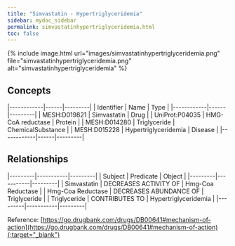 ```yaml
---
title: "Simvastatin - Hypertriglyceridemia"
sidebar: mydoc_sidebar
permalink: simvastatinhypertriglyceridemia.html
toc: false 
---
```


{% include image.html url="images/simvastatinhypertriglyceridemia.png" file="simvastatinhypertriglyceridemia.png" alt="simvastatinhypertriglyceridemia" %}

## Concepts

|------------|------|---------|
| Identifier | Name | Type    |
|------------|------|---------|
| MESH:D019821 | Simvastatin | Drug |
| UniProt:P04035 | HMG-CoA reductase | Protein |
| MESH:D014280 | Triglyceride | ChemicalSubstance |
| MESH:D015228 | Hypertriglyceridemia | Disease |
|------------|------|---------|

## Relationships

|---------|-----------|---------|
| Subject | Predicate | Object  |
|---------|-----------|---------|
| Simvastatin | DECREASES ACTIVITY OF | Hmg-Coa Reductase |
| Hmg-Coa Reductase | DECREASES ABUNDANCE OF | Triglyceride |
| Triglyceride | CONTRIBUTES TO | Hypertriglyceridemia |
|---------|-----------|---------|

Reference: [https://go.drugbank.com/drugs/DB00641#mechanism-of-action](https://go.drugbank.com/drugs/DB00641#mechanism-of-action){:target="_blank"}